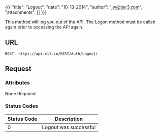 {{{
  "title": "Logout",
  "date": "10-13-2014",
  "author": "jw@tier3.com",
  "attachments": []
}}}

This method will log you out of the API. The Logon method must be called again prior to accessing the API again.

## URL

    REST: https://api.ctl.io/REST/Auth/Logout/

## Request

### Attributes

None Required.

### Status Codes

| Status Code | Description |
| --- | --- |
| 0 | Logout was successful |
